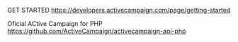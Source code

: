 GET STARTED
https://developers.activecampaign.com/page/getting-started

Oficial ACtive Campaign for PHP
https://github.com/ActiveCampaign/activecampaign-api-php